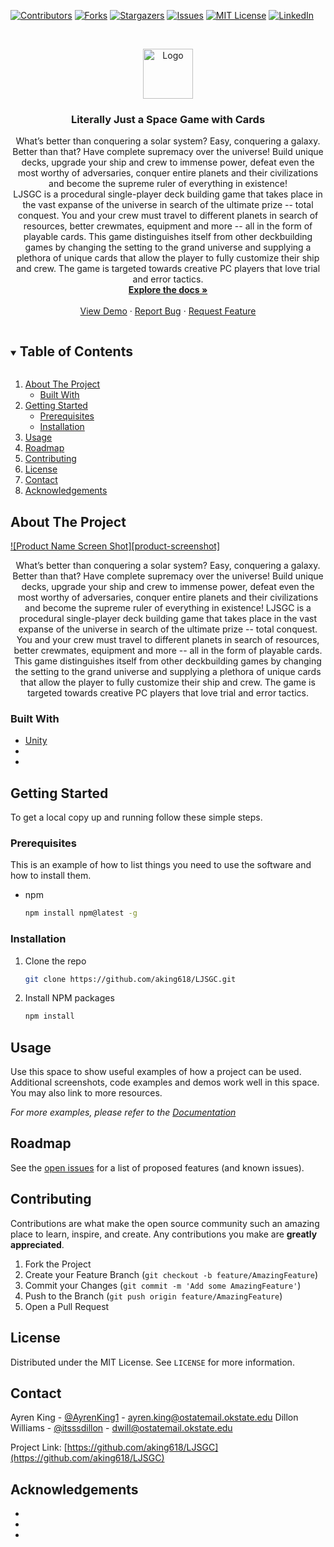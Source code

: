 <!--
*** Thanks for checking out the Best-README-Template. If you have a suggestion
*** that would make this better, please fork the repo and create a pull request
*** or simply open an issue with the tag "enhancement".
*** Thanks again! Now go create something AMAZING! :D
***
***
***
*** To avoid retyping too much info. Do a search and replace for the following:
*** aking618, LJSGC, AyrenKing1, ayren.king@okstate.edu, Literally Just a Space Game with Cards, What’s better than conquering a solar system? Easy, conquering a galaxy. Better than that? Have complete supremacy over the universe! Build unique decks, upgrade your ship and crew to immense power, defeat even the most worthy of adversaries, conquer entire planets and their civilizations and become the supreme ruler of everything in existence!
	<br>LJSGC is a procedural single-player deck building game that takes place in the vast expanse of the universe in search of the ultimate prize -- total conquest. You and your crew must travel to different planets in search of resources, better crewmates, equipment and more -- all in the form of playable cards. This game distinguishes itself from other deckbuilding games by changing the setting to the grand universe and supplying a plethora of unique cards that allow the player to fully customize their ship and crew. The game is targeted towards creative PC players that love trial and error tactics.

-->



<!-- PROJECT SHIELDS -->
<!--
*** I'm using markdown "reference style" links for readability.
*** Reference links are enclosed in brackets [ ] instead of parentheses ( ).
*** See the bottom of this document for the declaration of the reference variables
*** for contributors-url, forks-url, etc. This is an optional, concise syntax you may use.
*** https://www.markdownguide.org/basic-syntax/#reference-style-links
-->
[![Contributors][contributors-shield]][contributors-url]
[![Forks][forks-shield]][forks-url]
[![Stargazers][stars-shield]][stars-url]
[![Issues][issues-shield]][issues-url]
[![MIT License][license-shield]][license-url]
[![LinkedIn][linkedin-shield]][linkedin-url]



<!-- PROJECT LOGO -->
<br />
<p align="center">
  <a href="https://github.com/aking618/LJSGC">
    <img src="images/logo.png" alt="Logo" width="80" height="80">
  </a>

  <h3 align="center">Literally Just a Space Game with Cards</h3>

  <p align="center">
    What’s better than conquering a solar system? Easy, conquering a galaxy. Better than that? Have complete supremacy over the universe! Build unique decks, upgrade your ship and crew to immense power, defeat even the most worthy of adversaries, conquer entire planets and their civilizations and become the supreme ruler of everything in existence!<br>LJSGC is a procedural single-player deck building game that takes place in the vast expanse of the universe in search of the ultimate prize -- total conquest. You and your crew must travel to different planets in search of resources, better crewmates, equipment and more -- all in the form of playable cards. This game distinguishes itself from other deckbuilding games by changing the setting to the grand universe and supplying a plethora of unique cards that allow the player to fully customize their ship and crew. The game is targeted towards creative PC players that love trial and error tactics.
    <br />
    <a href="https://github.com/aking618/LJSGC"><strong>Explore the docs »</strong></a>
    <br />
    <br />
    <a href="https://github.com/aking618/LJSGC">View Demo</a>
    ·
    <a href="https://github.com/aking618/LJSGC/issues">Report Bug</a>
    ·
    <a href="https://github.com/aking618/LJSGC/issues">Request Feature</a>
  </p>
</p>



<!-- TABLE OF CONTENTS -->
<details open="open">
  <summary><h2 style="display: inline-block">Table of Contents</h2></summary>
  <ol>
    <li>
      <a href="#about-the-project">About The Project</a>
      <ul>
        <li><a href="#built-with">Built With</a></li>
      </ul>
    </li>
    <li>
      <a href="#getting-started">Getting Started</a>
      <ul>
        <li><a href="#prerequisites">Prerequisites</a></li>
        <li><a href="#installation">Installation</a></li>
      </ul>
    </li>
    <li><a href="#usage">Usage</a></li>
    <li><a href="#roadmap">Roadmap</a></li>
    <li><a href="#contributing">Contributing</a></li>
    <li><a href="#license">License</a></li>
    <li><a href="#contact">Contact</a></li>
    <li><a href="#acknowledgements">Acknowledgements</a></li>
  </ol>
</details>



<!-- ABOUT THE PROJECT -->
## About The Project

[![Product Name Screen Shot][product-screenshot]](https://example.com)
<p align="center">
What’s better than conquering a solar system? Easy, conquering a galaxy. Better than that? Have complete supremacy over the universe! Build unique decks, upgrade your ship and crew to immense power, defeat even the most worthy of adversaries, conquer entire planets and their civilizations and become the supreme ruler of everything in existence!
	LJSGC is a procedural single-player deck building game that takes place in the vast expanse of the universe in search of the ultimate prize -- total conquest. You and your crew must travel to different planets in search of resources, better crewmates, equipment and more -- all in the form of playable cards. This game distinguishes itself from other deckbuilding games by changing the setting to the grand universe and supplying a plethora of unique cards that allow the player to fully customize their ship and crew. The game is targeted towards creative PC players that love trial and error tactics.
	</p>



### Built With

* [Unity]()
* []()
* []()



<!-- GETTING STARTED -->
## Getting Started

To get a local copy up and running follow these simple steps.

### Prerequisites

This is an example of how to list things you need to use the software and how to install them.
* npm
  ```sh
  npm install npm@latest -g
  ```

### Installation

1. Clone the repo
   ```sh
   git clone https://github.com/aking618/LJSGC.git
   ```
2. Install NPM packages
   ```sh
   npm install
   ```



<!-- USAGE EXAMPLES -->
## Usage

Use this space to show useful examples of how a project can be used. Additional screenshots, code examples and demos work well in this space. You may also link to more resources.

_For more examples, please refer to the [Documentation](https://example.com)_



<!-- ROADMAP -->
## Roadmap

See the [open issues](https://github.com/aking618/LJSGC/issues) for a list of proposed features (and known issues).



<!-- CONTRIBUTING -->
## Contributing

Contributions are what make the open source community such an amazing place to learn, inspire, and create. Any contributions you make are **greatly appreciated**.

1. Fork the Project
2. Create your Feature Branch (`git checkout -b feature/AmazingFeature`)
3. Commit your Changes (`git commit -m 'Add some AmazingFeature'`)
4. Push to the Branch (`git push origin feature/AmazingFeature`)
5. Open a Pull Request



<!-- LICENSE -->
## License

Distributed under the MIT License. See `LICENSE` for more information.



<!-- CONTACT -->
## Contact

Ayren King - [@AyrenKing1](https://twitter.com/AyrenKing1) - ayren.king@ostatemail.okstate.edu
Dillon Williams - [@itsssdillon](https://twitter.com/itsssdillon) - dwill@ostatemail.okstate.edu

Project Link: [https://github.com/aking618/LJSGC](https://github.com/aking618/LJSGC)



<!-- ACKNOWLEDGEMENTS -->
## Acknowledgements

* []()
* []()
* []()





<!-- MARKDOWN LINKS & IMAGES -->
<!-- https://www.markdownguide.org/basic-syntax/#reference-style-links -->
[contributors-shield]: https://img.shields.io/github/contributors/aking618/repo.svg?style=for-the-badge
[contributors-url]: https://github.com/aking618/LJSGC/graphs/contributors
[forks-shield]: https://img.shields.io/github/forks/aking618/repo.svg?style=for-the-badge
[forks-url]: https://github.com/aking618/LJSGC/network/members
[stars-shield]: https://img.shields.io/github/stars/aking618/repo.svg?style=for-the-badge
[stars-url]: https://github.com/aking618/LJSGC/stargazers
[issues-shield]: https://img.shields.io/github/issues/aking618/repo.svg?style=for-the-badge
[issues-url]: https://github.com/aking618/LJSGC/issues
[license-shield]: https://img.shields.io/github/license/aking618/repo.svg?style=for-the-badge
[license-url]: https://github.com/aking618/LJSGC/blob/master/LICENSE.txt
[linkedin-shield]: https://img.shields.io/badge/-LinkedIn-black.svg?style=for-the-badge&logo=linkedin&colorB=555
[linkedin-url]: https://linkedin.com/in/aking618
